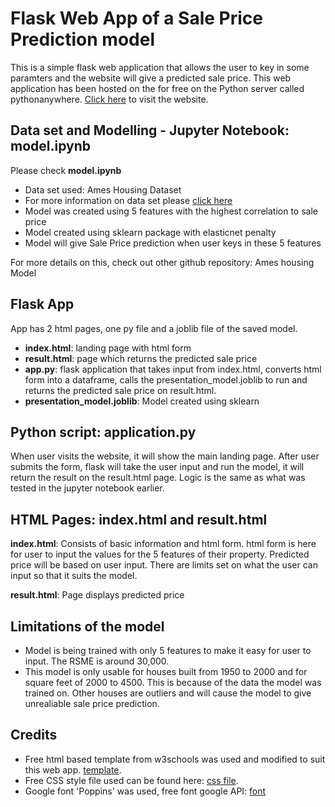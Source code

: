 # Flask Web App of a Sale Price Prediction model

This is a simple flask web application that allows the user to key in some paramters and the website will give a predicted sale price. This web application has been hosted on the for free on the Python server called pythonanywhere. [Click here](http://ameshousingpp.pythonanywhere.com/) to visit the website.

## Data set and Modelling - Jupyter Notebook: model.ipynb

Please check **model.ipynb**
- Data set used: Ames Housing Dataset
- For more information on data set please [click here](http://jse.amstat.org/v19n3/decock/DataDocumentation.txt)
- Model was created using 5 features with the highest correlation to sale price
- Model created using sklearn package with elasticnet penalty
- Model will give Sale Price prediction when user keys in these 5 features

For more details on this, check out other github repository: Ames housing Model

## Flask App

App has 2 html pages, one py file and a joblib file of the saved model. 
- **index.html**: landing page with html form
- **result.html**: page which returns the predicted sale price
- **app.py**: flask application that takes input from index.html, converts html form into a dataframe, calls the presentation_model.joblib to run and returns the predicted sale price on result.html.
- **presentation_model.joblib**: Model created using sklearn

## Python script: application.py

When user visits the website, it will show the main landing page. After user submits the form, flask will take the user input and run the model, it will return the result on the result.html page. Logic is the same as what was tested in the jupyter notebook earlier.

## HTML Pages: index.html and result.html

**index.html**: Consists of basic information and html form. html form is here for user to input the values for the 5 features of their property. Predicted price will be based on user input. There are limits set on what the user can input so that it suits the model.

**result.html**: Page displays predicted price

## Limitations of the model

- Model is being trained with only 5 features to make it easy for user to input. The RSME is around 30,000.
- This model is only usable for houses built from 1950 to 2000 and for square feet of 2000 to 4500. This is because of the data the model was trained on. Other houses are outliers and will cause the model to give unrealiable sale price prediction.

## Credits

- Free html based template from w3schools was used and modified to suit this web app. [template](https://www.w3schools.com/w3css/w3css_templates.asp).
- Free CSS style file used can be found here: [css file](https://www.w3schools.com/w3css/4/w3.css). 
- Google font 'Poppins' was used, free font google API: [font](https://fonts.googleapis.com/css?family=Poppins)